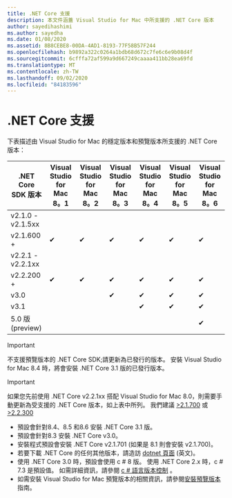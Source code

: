 ```yaml
---
title: .NET Core 支援
description: 本文件涵蓋 Visual Studio for Mac 中所支援的 .NET Core 版本
author: sayedihashimi
ms.author: sayedha
ms.date: 01/08/2020
ms.assetid: 8B8CEBE8-00DA-4AD1-8193-77F58B57F244
ms.openlocfilehash: b9892a322c0264a1bdb68d672c7fe6c6e9b08d4f
ms.sourcegitcommit: 6cfffa72af599a9d667249caaaa411bb28ea69fd
ms.translationtype: MT
ms.contentlocale: zh-TW
ms.lasthandoff: 09/02/2020
ms.locfileid: "84183596"
---
```

# <a name="net-core-support"></a>.NET Core 支援

下表描述由 Visual Studio for Mac 的穩定版本和預覽版本所支援的 .NET Core 版本：

| .NET Core SDK 版本 |Visual Studio for Mac 8。1 | Visual Studio for Mac 8。2 | Visual Studio for Mac 8。3 | Visual Studio for Mac 8。4 | Visual Studio for Mac 8。5 | Visual Studio for Mac 8。6 |
|---------|---------|---------|---------|---------|---------|---------|
|v2.1.0 - v2.1.5xx | | | | | | |
|v2.1.600 + |✔︎|✔︎|✔︎|✔︎|✔︎|✔︎|
|v2.2.1 - v2.2.1xx | | | | | | |
|v2.2.200 + |✔︎|✔︎|✔︎|✔︎|✔︎|✔︎|
|v3.0 | | |✔︎|✔︎|✔︎|✔︎|
|v3.1 | | | |✔︎|✔︎|✔︎|
|5.0 版 (preview)  | | | | | |✔︎|

> [!IMPORTANT]
> 不支援預覽版本的 .NET Core SDK;請更新為已發行的版本。 安裝 Visual Studio for Mac 8.4 時，將會安裝 .NET Core 3.1 版的已發行版本。

> [!IMPORTANT]
> 如果您先前使用 .NET Core v2.2.1xx 搭配 Visual Studio for Mac 8.0，則需要手動更新為受支援的 .NET Core 版本，如上表中所列。 我們建議 [>2.1.700](https://dotnet.microsoft.com/download/dotnet-core/2.1) 或 [>2.2.300](https://dotnet.microsoft.com/download/dotnet-core/2.2)

* 預設會針對8.4、8.5 和8.6 安裝 .NET Core 3.1 版。
* 預設會針對8.3 安裝 .NET Core v3.0。
* 安裝程式預設會安裝 .NET Core v2.1.701 (如果是 8.1 則會安裝 v2.1.700)。
* 若要下載 .NET Core 的任何其他版本，請造訪 [dotnet 頁面](https://dotnet.microsoft.com/download/dotnet-core) \(英文\)。
* 使用 .NET Core 3.0 時，預設會使用 c # 8 版。 使用 .NET Core 2.x 時，c # 7.3 是預設值。 如需詳細資訊，請參閱 [c # 語言版本控制](/dotnet/csharp/language-reference/configure-language-version) 。
* 如需安裝 Visual Studio for Mac 預覽版本的相關資訊，請參閱[安裝預覽版本](/visualstudio/mac/install-preview)指南。
